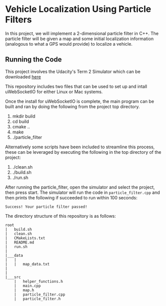 # Vehicle Localization Using Particle Filters
In this project, we will implement a 2-dimensional particle filter in C++. The particle filter will be given a map and some initial localization information (analogous to what a GPS would provide) to localize a vehicle.

## Running the Code
This project involves the Udacity's Term 2 Simulator which can be downloaded [here](https://github.com/udacity/self-driving-car-sim/releases)

This repository includes two files that can be used to set up and intall uWebSocketIO for either Linux or Mac systems.

Once the install for uWebSocketIO is complete, the main program can be built and ran by doing the following from the project top directory.

1. mkdir build
2. cd build
3. cmake ..
4. make
5. ./particle_filter

Alternatively some scripts have been included to streamline this process, these can be leveraged by executing the following in the top directory of the project:

1. ./clean.sh
2. ./build.sh
3. ./run.sh

After running the particle_filter, open the simulator and select the project, then press start.
The simulator will run the code in `particle_filter.cpp` and then prints the following if succeeded to run within 100 seconds:
```
Success! Your particle filter passed!
```

The directory structure of this repository is as follows:
```
root
|   build.sh
|   clean.sh
|   CMakeLists.txt
|   README.md
|   run.sh
|
|___data
|   |   
|   |   map_data.txt
|   
|   
|___src
    |   helper_functions.h
    |   main.cpp
    |   map.h
    |   particle_filter.cpp
    |   particle_filter.h
```
